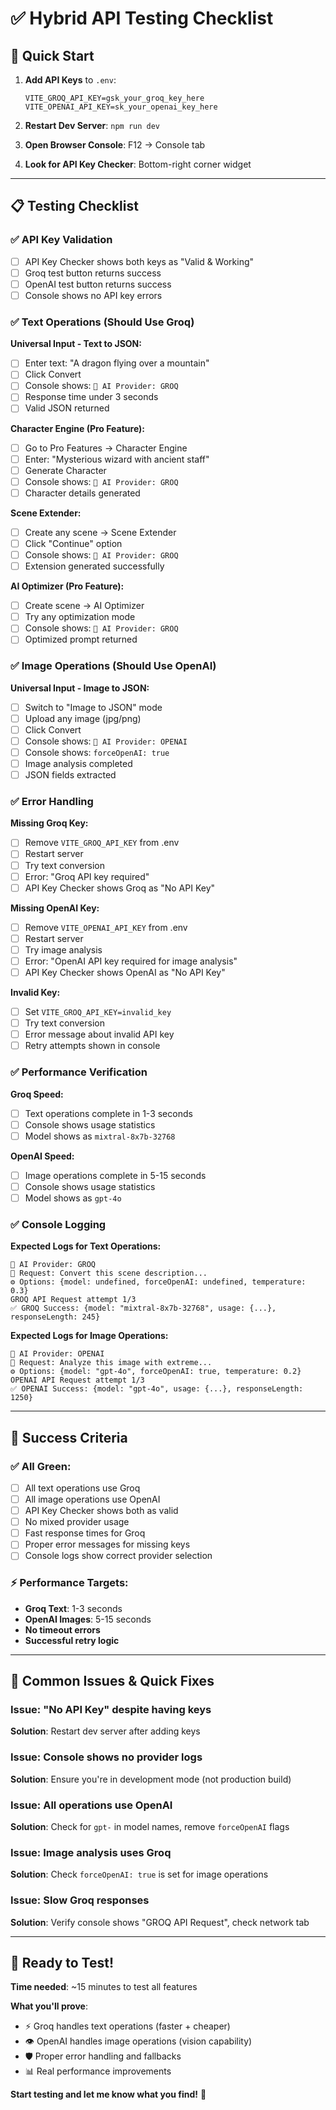 # ✅ Hybrid API Testing Checklist

## 🚀 **Quick Start**

1. **Add API Keys** to `.env`:
   ```env
   VITE_GROQ_API_KEY=gsk_your_groq_key_here
   VITE_OPENAI_API_KEY=sk_your_openai_key_here
   ```

2. **Restart Dev Server**: `npm run dev`

3. **Open Browser Console**: F12 → Console tab

4. **Look for API Key Checker**: Bottom-right corner widget

---

## 📋 **Testing Checklist**

### **✅ API Key Validation**
- [ ] API Key Checker shows both keys as "Valid & Working"
- [ ] Groq test button returns success
- [ ] OpenAI test button returns success
- [ ] Console shows no API key errors

### **✅ Text Operations (Should Use Groq)**

**Universal Input - Text to JSON:**
- [ ] Enter text: "A dragon flying over a mountain"
- [ ] Click Convert
- [ ] Console shows: `🤖 AI Provider: GROQ`
- [ ] Response time under 3 seconds
- [ ] Valid JSON returned

**Character Engine (Pro Feature):**
- [ ] Go to Pro Features → Character Engine  
- [ ] Enter: "Mysterious wizard with ancient staff"
- [ ] Generate Character
- [ ] Console shows: `🤖 AI Provider: GROQ`
- [ ] Character details generated

**Scene Extender:**
- [ ] Create any scene → Scene Extender
- [ ] Click "Continue" option
- [ ] Console shows: `🤖 AI Provider: GROQ`  
- [ ] Extension generated successfully

**AI Optimizer (Pro Feature):**
- [ ] Create scene → AI Optimizer
- [ ] Try any optimization mode
- [ ] Console shows: `🤖 AI Provider: GROQ`
- [ ] Optimized prompt returned

### **✅ Image Operations (Should Use OpenAI)**

**Universal Input - Image to JSON:**
- [ ] Switch to "Image to JSON" mode
- [ ] Upload any image (jpg/png)
- [ ] Click Convert
- [ ] Console shows: `🤖 AI Provider: OPENAI`
- [ ] Console shows: `forceOpenAI: true`
- [ ] Image analysis completed
- [ ] JSON fields extracted

### **✅ Error Handling**

**Missing Groq Key:**
- [ ] Remove `VITE_GROQ_API_KEY` from .env
- [ ] Restart server
- [ ] Try text conversion
- [ ] Error: "Groq API key required"
- [ ] API Key Checker shows Groq as "No API Key"

**Missing OpenAI Key:**
- [ ] Remove `VITE_OPENAI_API_KEY` from .env  
- [ ] Restart server
- [ ] Try image analysis
- [ ] Error: "OpenAI API key required for image analysis"
- [ ] API Key Checker shows OpenAI as "No API Key"

**Invalid Key:**
- [ ] Set `VITE_GROQ_API_KEY=invalid_key`
- [ ] Try text conversion
- [ ] Error message about invalid API key
- [ ] Retry attempts shown in console

### **✅ Performance Verification**

**Groq Speed:**
- [ ] Text operations complete in 1-3 seconds
- [ ] Console shows usage statistics
- [ ] Model shows as `mixtral-8x7b-32768`

**OpenAI Speed:**
- [ ] Image operations complete in 5-15 seconds
- [ ] Console shows usage statistics  
- [ ] Model shows as `gpt-4o`

### **✅ Console Logging**

**Expected Logs for Text Operations:**
```
🤖 AI Provider: GROQ
📝 Request: Convert this scene description...
⚙️ Options: {model: undefined, forceOpenAI: undefined, temperature: 0.3}
GROQ API Request attempt 1/3
✅ GROQ Success: {model: "mixtral-8x7b-32768", usage: {...}, responseLength: 245}
```

**Expected Logs for Image Operations:**
```
🤖 AI Provider: OPENAI  
📝 Request: Analyze this image with extreme...
⚙️ Options: {model: "gpt-4o", forceOpenAI: true, temperature: 0.2}
OPENAI API Request attempt 1/3
✅ OPENAI Success: {model: "gpt-4o", usage: {...}, responseLength: 1250}
```

---

## 🎯 **Success Criteria**

### **✅ All Green:**
- [ ] All text operations use Groq
- [ ] All image operations use OpenAI  
- [ ] API Key Checker shows both as valid
- [ ] No mixed provider usage
- [ ] Fast response times for Groq
- [ ] Proper error messages for missing keys
- [ ] Console logs show correct provider selection

### **⚡ Performance Targets:**
- **Groq Text**: 1-3 seconds
- **OpenAI Images**: 5-15 seconds  
- **No timeout errors**
- **Successful retry logic**

---

## 🚨 **Common Issues & Quick Fixes**

### Issue: "No API Key" despite having keys
**Solution**: Restart dev server after adding keys

### Issue: Console shows no provider logs
**Solution**: Ensure you're in development mode (not production build)

### Issue: All operations use OpenAI
**Solution**: Check for `gpt-` in model names, remove `forceOpenAI` flags

### Issue: Image analysis uses Groq
**Solution**: Check `forceOpenAI: true` is set for image operations

### Issue: Slow Groq responses
**Solution**: Verify console shows "GROQ API Request", check network tab

---

## 🎉 **Ready to Test!**

**Time needed**: ~15 minutes to test all features

**What you'll prove**: 
- ⚡ Groq handles text operations (faster + cheaper)
- 👁️ OpenAI handles image operations (vision capability)  
- 🛡️ Proper error handling and fallbacks
- 📊 Real performance improvements

**Start testing and let me know what you find!** 🚀